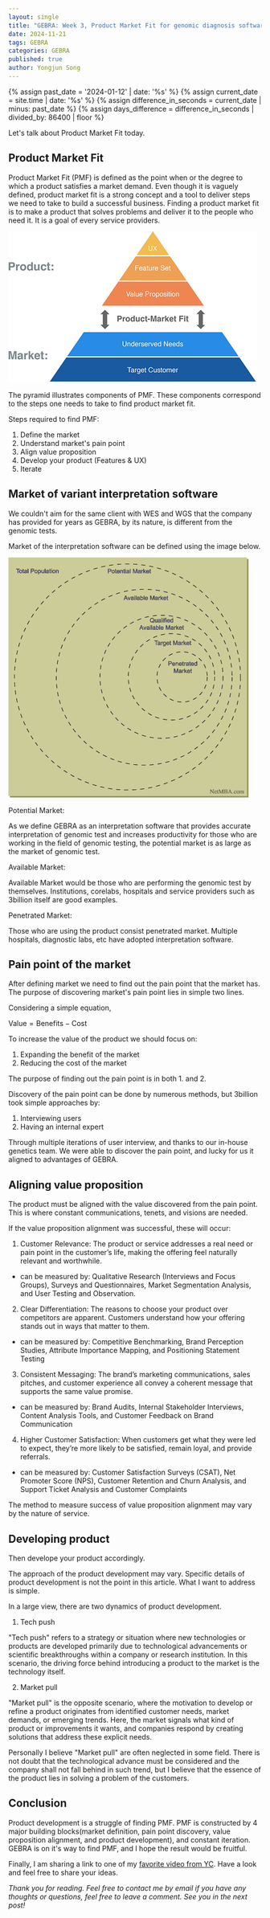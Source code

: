 ```yaml
---
layout: single
title: "GEBRA: Week 3, Product Market Fit for genomic diagnosis software"
date: 2024-11-21
tags: GEBRA
categories: GEBRA
published: true
author: Yongjun Song
---
```


{% assign past_date = '2024-01-12' | date: '%s' %}
{% assign current_date = site.time | date: '%s' %}
{% assign difference_in_seconds = current_date | minus: past_date %}
{% assign days_difference = difference_in_seconds | divided_by: 86400 | floor %}

Let's talk about Product Market Fit  today.

## Product Market Fit

Product Market Fit (PMF) is defined as the point when or the degree to which a product satisfies a market demand. Even though it is vaguely defined, product market fit is a strong concept and a tool to deliver steps we need to take to build a successful business. Finding a product market fit is to make a product that solves problems and deliver it to the people who need it. It is a goal of every service providers.

![Product Market Fit - by Dan Olsen](assets/image/pmf_pyramid.webp)

The pyramid illustrates components of PMF. These components correspond to the steps one needs to take to find product market fit.

Steps required to find PMF:

1. Define the market
2. Understand market's pain point
3. Align value proposition
4. Develop your product (Features & UX)
5. Iterate


## Market of variant interpretation software

We couldn't aim for the same client with WES and WGS that the company has provided for years as GEBRA, by its nature, is different from the genomic tests. 

Market of the interpretation software can be defined using the image below.

![Market definition from NetMBA.com](assets/image/marketdefinition_NetMBA.com.gif)

Potential Market:

As we define GEBRA as an interpretation software that provides accurate interpretation of genomic test and increases productivity for those who are working in the field of genomic testing, the potential market is as large as the market of genomic test.

Available Market:

Available Market would be those who are performing the genomic test by themselves. Institutions, corelabs, hospitals and service providers such as 3billion itself are good examples.

Penetrated Market:

Those who are using the product consist penetrated market. Multiple hospitals, diagnostic labs, etc have adopted interpretation software.

## Pain point of the market

After defining market we need to find out the pain point that the market has.
The purpose of discovering market's pain point lies in simple two lines.

Considering a simple equation,

$\text{Value} = \text{Benefits} - \text{Cost}$

To increase the value of the product we should focus on:
1. Expanding the benefit of the market
2. Reducing the cost of the market

The purpose of finding out the pain point is in both 1. and 2.

Discovery of the pain point can be done by numerous methods, but 3billion took simple approaches by:

1. Interviewing users
2. Having an internal expert

Through multiple iterations of user interview, and thanks to our in-house genetics team. We were able to discover the pain point, and lucky for us it aligned to advantages of GEBRA. 


## Aligning value proposition

The product must be aligned with the value discovered from the pain point. This is where constant communications, tenets, and visions are needed.

If the value proposition alignment was successful, these will occur:

1. Customer Relevance:
The product or service addresses a real need or pain point in the customer’s life, making the offering feel naturally relevant and worthwhile.

- can be measured by: Qualitative Research (Interviews and Focus Groups), Surveys and Questionnaires, Market Segmentation Analysis, and User Testing and Observation. 

2. Clear Differentiation:
The reasons to choose your product over competitors are apparent. Customers understand how your offering stands out in ways that matter to them.

- can be measured by: Competitive Benchmarking, Brand Perception Studies, Attribute Importance Mapping, and Positioning Statement Testing

3. Consistent Messaging:
The brand’s marketing communications, sales pitches, and customer experience all convey a coherent message that supports the same value promise.

- can be measured by: Brand Audits, Internal Stakeholder Interviews, Content Analysis Tools, and Customer Feedback on Brand Communication

4. Higher Customer Satisfaction:
When customers get what they were led to expect, they’re more likely to be satisfied, remain loyal, and provide referrals.

- can be measured by: Customer Satisfaction Surveys (CSAT), Net Promoter Score (NPS), Customer Retention and Churn Analysis, and Support Ticket Analysis and Customer Complaints

The method to measure success of value proposition alignment may vary by the nature of service.

## Developing product

Then develope your product accordingly. 

The approach of the product development may vary. Specific details of product development is not the point in this article. What I want to address is simple.

In a large view, there are two dynamics of product development.

1. Tech push

"Tech push" refers to a strategy or situation where new technologies or products are developed primarily due to technological advancements or scientific breakthroughs within a company or research institution. In this scenario, the driving force behind introducing a product to the market is the technology itself.

2. Market pull

"Market pull" is the opposite scenario, where the motivation to develop or refine a product originates from identified customer needs, market demands, or emerging trends. Here, the market signals what kind of product or improvements it wants, and companies respond by creating solutions that address these explicit needs. 

Personally I believe "Market pull" are often neglected in some field. There is not doubt that the technological advance must be considered and the company shall not fall behind in such trend, but I believe that the essence of the product lies in solving a problem of the customers.

## Conclusion

Product development is a struggle of finding PMF. PMF is constructed by 4 major building blocks(market definition, pain point discovery, value proposition alignment, and product development), and constant iteration. GEBRA is on it's way to find PMF, and I hope the result would be fruitful.

Finally, I am sharing a link to one of my [favorite video from YC](https://www.ycombinator.com/library/5z-the-real-product-market-fit). Have a look and feel free to share your ideas.

*Thank you for reading. Feel free to contact me by email if you have any thoughts or questions, feel free to leave a comment. See you in the next post!*  